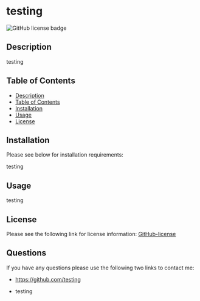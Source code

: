 # testing

![GitHub license badge](https://img.shields.io/badge/license-Apache-blue.svg)

## Description

testing
## Table of Contents
* [Description](#description)
* [Table of Contents](#table-of-contents)
* [Installation](#installation)
* [Usage](#usage)
* [License](#license)

## Installation
Please see below for installation requirements:

testing

## Usage
testing
## License
Please see the following link for license information: 
[GitHub-license](https://raw.githubusercontent.com/sshahram/readme-generator/develop/utils/license-Apache.txt)


## Questions
If you have any questions please use the following two links to contact me:

* https://github.com/testing

* testing
